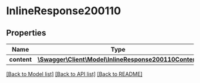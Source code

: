 # InlineResponse200110

## Properties
Name | Type | Description | Notes
------------ | ------------- | ------------- | -------------
**content** | [**\Swagger\Client\Model\InlineResponse200110Content**](InlineResponse200110Content.md) |  | [optional] 

[[Back to Model list]](../../README.md#documentation-for-models) [[Back to API list]](../../README.md#documentation-for-api-endpoints) [[Back to README]](../../README.md)

